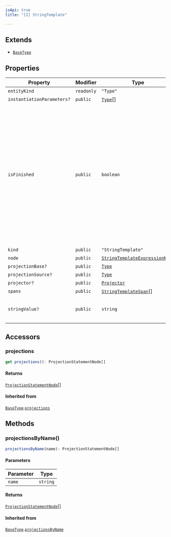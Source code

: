 ```yaml
---
jsApi: true
title: "[I] StringTemplate"

---
```

## Extends

- [`BaseType`](BaseType.md)

## Properties

| Property | Modifier | Type | Description | Overrides | Inherited from |
| ------ | ------ | ------ | ------ | ------ | ------ |
| `entityKind` | `readonly` | `"Type"` | - | - | [`BaseType`](BaseType.md).`entityKind` |
| `instantiationParameters?` | `public` | [`Type`](../type-aliases/Type.md)[] | - | - | [`BaseType`](BaseType.md).`instantiationParameters` |
| `isFinished` | `public` | `boolean` | Reflect if a type has been finished(Decorators have been called). There is multiple reasons a type might not be finished: - a template declaration will not - a template instance that argument that are still template parameters - a template instance that is only partially instantiated(like a templated operation inside a templated interface) | - | [`BaseType`](BaseType.md).`isFinished` |
| `kind` | `public` | `"StringTemplate"` | - | [`BaseType`](BaseType.md).`kind` | - |
| `node` | `public` | [`StringTemplateExpressionNode`](StringTemplateExpressionNode.md) | - | [`BaseType`](BaseType.md).`node` | - |
| `projectionBase?` | `public` | [`Type`](../type-aliases/Type.md) | - | - | [`BaseType`](BaseType.md).`projectionBase` |
| `projectionSource?` | `public` | [`Type`](../type-aliases/Type.md) | - | - | [`BaseType`](BaseType.md).`projectionSource` |
| `projector?` | `public` | [`Projector`](Projector.md) | - | - | [`BaseType`](BaseType.md).`projector` |
| `spans` | `public` | [`StringTemplateSpan`](../type-aliases/StringTemplateSpan.md)[] | - | - | - |
| `stringValue?` | `public` | `string` | If the template can be render as as string this is the string value | - | - |

## Accessors

### projections

```ts
get projections(): ProjectionStatementNode[]
```

#### Returns

[`ProjectionStatementNode`](ProjectionStatementNode.md)[]

#### Inherited from

[`BaseType`](BaseType.md).[`projections`](BaseType.md#projections)

## Methods

### projectionsByName()

```ts
projectionsByName(name): ProjectionStatementNode[]
```

#### Parameters

| Parameter | Type |
| ------ | ------ |
| `name` | `string` |

#### Returns

[`ProjectionStatementNode`](ProjectionStatementNode.md)[]

#### Inherited from

[`BaseType`](BaseType.md).[`projectionsByName`](BaseType.md#projectionsbyname)
